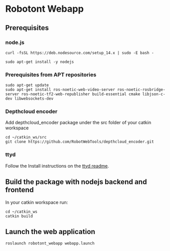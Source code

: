 # Robotont Webapp

## Prerequisites

### node.js

```
curl -fsSL https://deb.nodesource.com/setup_14.x | sudo -E bash -
```
```
sudo apt-get install -y nodejs
```

### Prerequisites from APT repositories
```
sudo apt-get update
sudo apt-get install ros-noetic-web-video-server ros-noetic-rosbridge-server ros-noetic-tf2-web-republisher build-essential cmake libjson-c-dev libwebsockets-dev
```

### Depthcloud encoder

Add depthcloud\_encoder package under the src folder of your catkin workspace
```
cd ~/catkin_ws/src
git clone https://github.com/RobotWebTools/depthcloud_encoder.git
```

### ttyd

Follow the Install instructions on the [ttyd readme](https://github.com/tsl0922/ttyd#install-on-linux).

## Build the package with nodejs backend and frontend

In your catkin workspace run:
```
cd ~/catkin_ws
catkin build
```

## Launch the web application
```
roslaunch robotont_webapp webapp.launch
```

